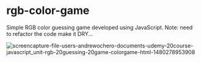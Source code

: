 # rgb-color-game

Simple RGB color guessing game developed using JavaScript.
Note: need to refactor the code make it DRY...

![screencapture-file-users-andrewochero-documents-udemy-20course-javascript_unit-rgb-20guessing-20game-colorgame-html-1480278953908](https://cloud.githubusercontent.com/assets/19606911/20651664/344ba2dc-b4e1-11e6-8db4-1f82a5405136.png)


